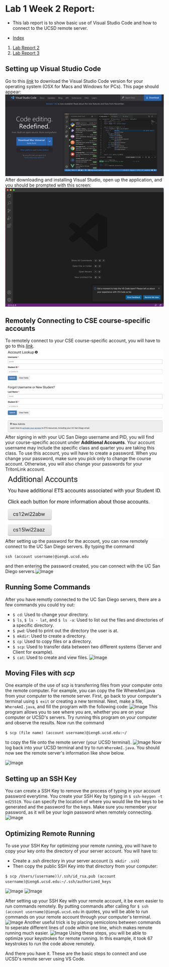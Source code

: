 # Lab 1 Week 2 Report:
- This lab report is to show basic use of Visual Studio Code and 
how to connect to the UCSD remote server.

- [Index](https://lbryton.github.io/cse15l-lab-reports/index.html)
1. [Lab Report 2](https://lbryton.github.io/cse15l-lab-reports/LabReport2/lab-report-2-week-4.html)
2. [Lab Report 3](https://lbryton.github.io/cse15l-lab-reports/LabReport3/lab-report-3-week-6.html)

## **Setting up Visual Studio Code**

Go to this [*link*](https://code.visualstudio.com/) to download the Visual Studio Code version for your operating system (OSX for Macs and Windows for PCs). This page should appear:
![Image](Part1A.png)
After downloading and installing Visual Studio, open up the application, and you should be prompted with this screen:
![Image](Part1B.png)

## **Remotely Connecting to CSE course-specific accounts**

To remotely connect to your CSE course-specific account, you will have to go to this [*link*](https://sdacs.ucsd.edu/~icc/index.php). ![Image](Part2A.png)After signing in with your UC San Diego username and PID, you will find your course-specific account under **Additional Accounts**. Your account username may include the specific class and quarter you are taking this class. To use this account, you will have to create a password. When you change your password, make sure you pick only to change the course account. Otherwise, you will also change your passwords for your TritonLink account. ![Image](Part2B.png) After setting up the password for the account, you can now remotely connect to the UC San Diego servers. By typing the command 

```ssh (account username)@ieng6.ucsd.edu```

 and then entering the password created, you can connect with the UC San Diego servers.![Image](Part2C.png)


## **Running Some Commands**

After you have remotly connected to the UC San Diego servers, there are a few commands you could try out:
* `$ cd`: Used to change your directory.
* `$ ls`, `$ ls - lat`, and `$ ls -a`: Used to list out the files and directories of a specific directory.
* `$ pwd`: Used to print out the directory the user is at.
* `$ mkdir`: Used to create a directory.
* `$ cp`: Used to copy files or a directory.
* `$ scp`: Used to transfer data between two different systems (Server and Client for example).
* `$ cat`: Used to create and view files.
![Image](Part3A.png)

## **Moving Files with *scp***

One example of the use of scp is transferring files from your computer onto the remote computer. For example, you can copy the file WhereAmI.java from your computer to the remote server. First, go back to your computer's terminal using `$ exit` or creating a new terminal. Next, make a file, `WhereAmI.java`, and fill the program with the following code:
![Image](Part4A.png)
This program allows you to see where you are, whether you are on your computer or UCSD's servers. Try running this program on your computer and observe the results. Now run the command

```$ scp (file name) (account username)@ieng6.ucsd.edu:~/```

to copy the file onto the remote server (your UCSD terminal). 
![Image](Part4B.png)
Now log back into your UCSD terminal and try to run `WhereAmI.java`. You should now see the remote server's information like show below.

![Image](Part4C.png)

## **Setting up an SSH Key**

You can create a SSH Key to remove the process of typing in your account password everytime. You create your SSH Key by typing in ```$ ssh-keygen -t ed25519```. You can specify the location of where you would like the keys to be generated and the password for the keys. Make sure you remember your password, as it will be your login password when remotely connecting.
![Image](Part5A.png)

## **Optimizing Remote Running**

To use your SSH Key for optimizing your remote running, you will have to copy your key onto the directory of your server account. You will have to:
* Create a .ssh directory in your server account (```$ mkdir .ssh```)
* Then copy the public SSH Key into that directory from your computer:

```$ scp /Users/(username))/.ssh/id_rsa.pub (account username)@ieng6.ucsd.edu:~/.ssh/authorized_keys```

![Image](Part6A.png)
![Image](Part6B.png)

After setting up your SSH Key with your remote account, it be even easier to run commands remotely. By putting commands after calling for `$ ssh (account username)@ieng6.ucsd.edu` in quotes, you will be able to run commands on your remote account through your computer's terminal. 
![Image](Part6C.png)
Another useful trick is by placing semicolons between commands to seperate different lines of code within one line, which makes remote running much easier.
![Image](Part6D.png)
Using these steps, you will be able to optimize your keystrokes for remote running. In this example, it took 67 keystrokes to run the code above remotely.


And there you have it. These are the basic steps to connect and use UCSD's remote server using VS Code.